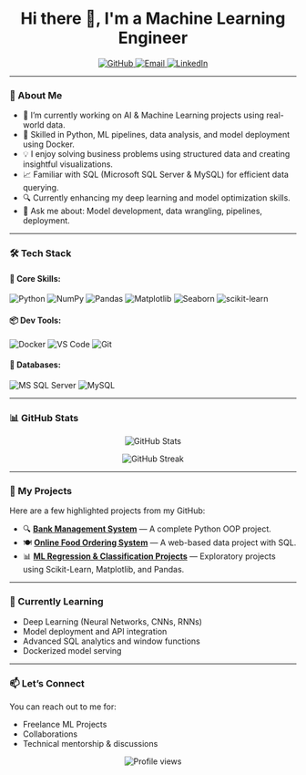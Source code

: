 <!-- Banner Image -->
<h1 align="center">Hi there 👋, I'm a Machine Learning Engineer</h1>

<p align="center">
  <a href="https://github.com/faiyaz-coder">
    <img src="https://img.shields.io/github/followers/faiyaz-coder?label=Follow&style=social" alt="GitHub" />
  </a>
  <a href="mailto:faiyazkh4343@gmail.com">
    <img src="https://img.shields.io/badge/Email-D14836?style=flat-square&logo=gmail&logoColor=white" alt="Email" />
  </a>
  <a href="https://www.linkedin.com/in/md-faiyaz-khan-ml/">
    <img src="https://img.shields.io/badge/LinkedIn-blue?style=flat-square&logo=linkedin&logoColor=white" alt="LinkedIn" />
  </a>
</p>

---

### 🧠 About Me
- 🔭 I’m currently working on AI & Machine Learning projects using real-world data.
- 🧰 Skilled in Python, ML pipelines, data analysis, and model deployment using Docker.
- 💡 I enjoy solving business problems using structured data and creating insightful visualizations.
- 📈 Familiar with SQL (Microsoft SQL Server & MySQL) for efficient data querying.
- 🔍 Currently enhancing my deep learning and model optimization skills.
- 💬 Ask me about: Model development, data wrangling, pipelines, deployment.

---

### 🛠️ Tech Stack
#### 📌 Core Skills:
![Python](https://img.shields.io/badge/Python-3776AB?style=flat-square&logo=python&logoColor=white)
![NumPy](https://img.shields.io/badge/NumPy-013243?style=flat-square&logo=numpy&logoColor=white)
![Pandas](https://img.shields.io/badge/Pandas-150458?style=flat-square&logo=pandas&logoColor=white)
![Matplotlib](https://img.shields.io/badge/Matplotlib-11557C?style=flat-square&logo=plotly&logoColor=white)
![Seaborn](https://img.shields.io/badge/Seaborn-3776AB?style=flat-square&logo=python&logoColor=white)
![scikit-learn](https://img.shields.io/badge/scikit--learn-F7931E?style=flat-square&logo=scikit-learn&logoColor=white)

#### 📦 Dev Tools:
![Docker](https://img.shields.io/badge/Docker-2496ED?style=flat-square&logo=docker&logoColor=white)
![VS Code](https://img.shields.io/badge/VSCode-007ACC?style=flat-square&logo=visual-studio-code&logoColor=white)
![Git](https://img.shields.io/badge/Git-F05032?style=flat-square&logo=git&logoColor=white)

#### 💾 Databases:
![MS SQL Server](https://img.shields.io/badge/MS--SQL--Server-CC2927?style=flat-square&logo=microsoft-sql-server&logoColor=white)
![MySQL](https://img.shields.io/badge/MySQL-4479A1?style=flat-square&logo=mysql&logoColor=white)

---

### 📊 GitHub Stats
<p align="center">
  <img src="https://github-readme-stats.vercel.app/api?username=faiyaz-coder&show_icons=true&theme=default&hide_title=true&count_private=true" alt="GitHub Stats" />
</p>

<p align="center">
  <img src="https://github-readme-streak-stats.herokuapp.com/?user=faiyaz-coder&theme=default" alt="GitHub Streak" />
</p>

---

### 📂 My Projects
Here are a few highlighted projects from my GitHub:

- 🔍 **[Bank Management System](https://github.com/faiyaz-coder/bank-management-system)** — A complete Python OOP project.
- 🍽️ **[Online Food Ordering System](https://github.com/faiyaz-coder/food-ordering-system)** — A web-based data project with SQL.
- 📊 **[ML Regression & Classification Projects](https://github.com/faiyaz-coder/ml-projects)** — Exploratory projects using Scikit-Learn, Matplotlib, and Pandas.

---

### 🌱 Currently Learning
- Deep Learning (Neural Networks, CNNs, RNNs)
- Model deployment and API integration
- Advanced SQL analytics and window functions
- Dockerized model serving

---

### 📫 Let’s Connect
You can reach out to me for:
- Freelance ML Projects
- Collaborations
- Technical mentorship & discussions

<p align="center">
  <img src="https://komarev.com/ghpvc/?username=faiyaz-coder&color=blue" alt="Profile views" />
</p>
